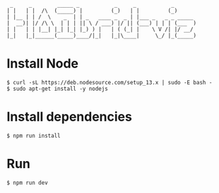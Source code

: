 ```
 _     _        _____ _           _     _           _       
| |   | |  /\  (_____) |         (_)   | |         (_)      
| |__ | | /  \    _  | | _   ____ _  _ | |___ _   _ _ _____ 
|  __)| |/ /\ \  | | | || \ / ___) |/ || (___) | | | (___  )
| |   | | |__| |_| |_| |_) ) |   | ( (_| |    \ V /| |/ __/ 
|_|   |_|______(_____)____/|_|   |_|\____|     \_/ |_(_____)
```                                                            

# Install Node

```
$ curl -sL https://deb.nodesource.com/setup_13.x | sudo -E bash -
$ sudo apt-get install -y nodejs
```

# Install dependencies

```
$ npm run install
```

# Run

```
$ npm run dev
```

